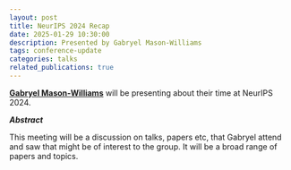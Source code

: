 ```yaml
---
layout: post
title: NeurIPS 2024 Recap
date: 2025-01-29 10:30:00
description: Presented by Gabryel Mason-Williams
tags: conference-update
categories: talks
related_publications: true
---
```


**[Gabryel Mason-Williams](https://gmw99.github.io/)** will be presenting about their time at NeurIPS 2024.

**_Abstract_**

This meeting will be a discussion on talks, papers etc, that Gabryel attend and saw that might be of interest to the group. It will be a broad range of papers and topics.
